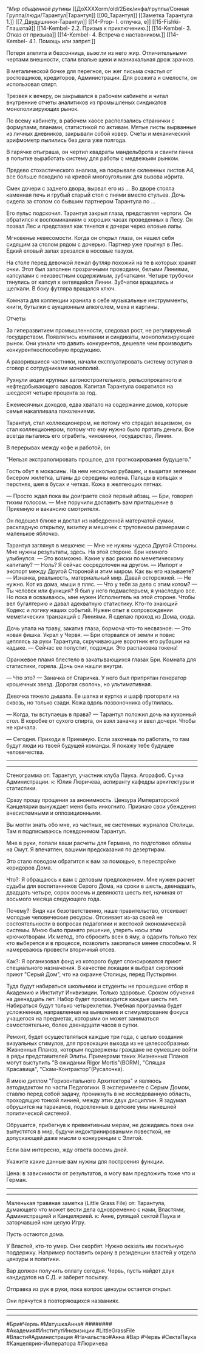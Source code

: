 *"Мир обыденной рутины*
[[ДоХХХХоrm/old/2Бек/инфа/группы/Сонная Группа/люди/Тарантул|Тарантул]]
[[00_Тарантул]]
[[Заметка Тарантула 1.]]
[[7_Двудушники-Тарантул]]
[[14-Prop- I. отлучка, е]]
[[15-Fishki- Глашатай]]
[[14-Kembel- 2.2. Призыв к приключению.]]
[[14-Kembel- 3. Отказ от призыва]]
[[14-Kembel- 4. Встреча с наставником.]]
[[14-Kembel- 4.1. Помощь или запрет.]]


Потеря апетита и безсонница, выжгли из него жир. Отличительными чертами внешности, стали впалые щеки и маниакальная дрож зрачков.

В металической бочке для перегноя, он жег письма счастья от ростовщиков, кредиторов, Администрации. Для розжига и смелости, он использовал спирт.

Трезвея к вечеру, он закрывался в рабочем кабинете и читал внутренние отчеты аналитиков из промышленых синдикатов монополизирующих рынок.

По всему кабинету, в рабочем хаосе расползались странички с формулами, планами, статистикой по активам. Мятые листы вырванные из личных дневников, закрывали собой ковер. Счеты и механический арифмометр пылились без дела уже полгода.

В гарячке отыграша, он чертил квадраты мандельброта и свинги ганна в попытке выработать систему для работы с медвежьим рынком.

Прядево стохастического анализа, на покрывале склеенных  листов А4, все больше походило на кривой многоугольник для вызова ифрита.

Смех дочери с заднего двора, вырвал его из ... 
Во дворе стояла каменная печь и грубый старый стол с пнями вместо стульев.
Дочь сидела за столом со бывшим партнером Тарантула по ...

Его пульс подскочил. Тарантул закрыл глаза, представляя чертоги. Он обратился к воспоминаниям о хороших часах проведенных в Лесу. Он позвал Лес и представил как тянется к дочери через еловые лапы.

Мгновенье невесомости. Когда он открыл глаза, он нашел себя сидящим за столом рядом с дочерью. Партнер уже прыгнул в Лес. Едкий еловый запах врезался в носовые пазухи.

На столе перед девочкой лежал футляр похожий на те в которых хранят очки. Этот был заполнен прозрачными проводами, белыми Линиями, капсулами с неизвестным содержимым, зубчатками. Четыре трубочки тянулись от капсул к ветвящейся Линии. Зубчатки вращались и щелкали. В боку футляра вращался ключ.










Комната для коллекции хранила в себе музыкальные инструмменты, книги, бутылки с аукционным алкоголем, меха и картины.

Отчеты 

За гиперазвитием промышленности, следовал рост, не регулируемый государством. Появлялись компании и синдикаты, монополизирующие рынок. Они узнали что давить конкурентов, дешевле чем производить конкурентноспособную продукцию.

А разорившиеся частники, начали експлуатировать систему вступая в сговор с сотрудниками монополий.

Рухнули акции крупных вагоностроительного, рельсопрокатного и нефтедобывающего заводов. Капитал Тарантула сократился на шесдесят четыре процента за год.

Ежемесячных доходов, едва хватало на содержание домов, которые семья накапливала поколениями.



Тарантул, стал коллекционером, не потому что страдал вещизмом, он стал коллекционером, потому что ему нужно было прятать деньги. Все всегда пытались его ограбить, чиновники, государство, Линии.

В перерывах между кофе и работой, он 

 "Нельзя экстраполировать прошлое, для прогнозирования будущего." 







Гость обут в мокасины. На нем несколько рубашек, и вышитая зеленым бисером жилетка, штаны до середины колена. Пальцы в кольцах и перстнях, шея в бусах и четках. Кожа в желтеющих пятнах.

— Просто ждал пока вы доиграете свой первый абзац. — Бри, говорил тихим голосом. — Мне поручили доставить вам приглашение в Приемную и вакансию смотрителя.

Он подошел ближе и достал из набедренной матерчатой сумки, раскладную открытку, визитку и мешочек с трутовиком размерами с маленькое яблочко.

Тарантул заглянул в мешочек:
— Мне не нужны чудеса Другой Стороны. Мне нужны результаты, здесь. На этой стороне.
Бри немного улыбнулся:
— Это возможно. Какие у вас риски по меметическому капиталу?
— Ноль? Я сейчас сосредоточен на другом.
— Импорт и экспорт между Другой Стороной и этим миром. Как вы его называете?
— Изнанка, реальность, материальный мир. Давай осторожней.
— Не нужно. Кот из дома, мыши в пляс. 
— Что у тебя за дела с этим котом?
— Ты человек или функция? Я был у него подмастерьем, я унаследую все. Но пока я осваиваюсь, мне нужен Исполнитель на этой стороне. Чтобы вел бугалтерию и давал адекватную статистику. Кто-то знающий Кодекс и логику наших событий. Нужен опыт в сопровождении меметических транзакций с Линиями. Я сделаю проход из Дома, сюда. 

Дочь упала на траву, закатив глаза, бормоча что-то несвязное:
— Это новая фишка. Украл у Червя. — Бри оторвался от земли и повис цепляясь за руки Тарантула, скручивающие воротник его рубашки на кадыке. — Сейчас ее попустит, подожди. Это распаковка токена!

Оранжевое пламя блестело в закатывающихся глазах Бри. Комната для статистики, горела. Дочь они нашли внутри.

— Что это?
— Заначка от Старичка. У него был припрятан генератор крошечных звезд. Дорогая сволочь, но ультимативная.

Девочка тяжело дышала. Ее шапка и куртка и шарф прогорели на сквозь, но только сзади. Кожа вдоль позвоночника обуглилась.

— Когда, ты вступаешь в права? — Тарантул положил дочь на кухонный стол. В коробке от сухого спирта, он взял заначку и ввел дочери. Чтобы не кричала.

— Сегодня. Приходи в Приемную. Если захочешь по работать, то там будут люди из твоей будущей команды. Я покажу тебе будущее человечества.





***
***

Стенограмма 
от: Тарантул, участник клуба Паука. Агорафоб. Сучка Администрации.
к: Юлия Люричева, аспиранту кафедры архитектуры и статистики.

Сразу прошу прощения за анонимность. Цензура Императорской Канцелярии вынуждает меня быть инкогнито. Признаю свои убеждения внесистемными и оппозиционными.

Вы могли знать обо мне, из частных, не системных журналов Столицы. Там я подписываюсь псевдонимом Тарантул.

Мне в руки, попали ваши расчеты для Германа, по подготовке облавы на Омут. Я впечатлен, вашими предсказания по дезертирам.

Это стало поводом обратится к вам за помощью, в перестройке коридоров Дома.

Что?:
Я обращаюсь к вам с деловым предложением. Мне нужен расчет судьбы для воспитанников Серого Дома, на сроки в шесть, двенадцать, двадцать четыре, сорок восемь и девяноста шесть лет, начиная от восьмого месяца следующего года.

Почему?:
Видя как безответственно, наше правительство, отсеивает молодые человеческие ресурсы. Отсеивает из-за своей не состоятельности в вопросах педагогики и жестокой экономической системы. Мною было принято решение, утереть носы этим крючкотворам. Их метод, это сбросить всех в яму, а одарить только тех кто выберется и в процессе, позволить закопаться менее способным. Я намереваюсь провести вторичный отсев.

Как?:
Я организовал фонд из которого будет спонсироватся приют специального назначения. В качестве локации я выбрал сиротский приют "Серый Дом", что на окраине Столицы, перед Пустырями.

Туда будут набираться школьники и студенты не прошедшие отбор в Академию и Институт Инквизиции. Только здоровые. Сроком обучения на двенадцать лет. Набор будет производится каждые шесть лет. Набираться будут только четырехлетки. Учебная программа будет усложненная, направленная на выявление и стимулирование фокуса учащегося на предметах, которыми он может заниматься самостоятельно, более двенадцати часов в сутки.

Ремонт, будет осуществляться каждые три года, с целью создания визуальных стимулов, для провокации выхода из не целесообразных Жизненных Планов, которым подвержены граждане не сумевшие войти в ряды представителей Элиты. Примерами таких Жизненных Планов могут выступить "В ожидании Rigor Mortis"(ВОRM), "Спящая Красавица", "Скам-Контрактор"(Русалочка).

Я имею диплом "Горизонтального Архитектора" и являюсь автодидактом по части Педагогики. В эксперименте с Серым Домом, ставлю перед собой задачу, проникнуть в не исследованную область, проходящую тонкой линией, между этих двух дисциплин. Я задумал обрушится на тараканов, подселенных в детские умы нынешней политической системой. 

Обрушится, прибегнув к превентивным мерам, не дожидаясь пока они выпустятся в мир, будучи индоктринироваными повесткой, не допускающей даже мысли о конкуренции с Элитой.

Если вам интересно, жду ответа восемь дней. 

Укажите какие данные вам нужны для построения функции.

Цена: в зависимости от результатов, я могу вам предложить тоже что и Герман.

***
***

Маленькая травяная заметка (Little Grass File) 
от: Тарантула, думающего что может  вести дела одновременно с нами, Властями, Администрацией и Канцелярией.
к:  Анне, рулящей сектой Паука и заторчавшей нам целую Игру.

Пусть остаются дома. 

У Властей, кто-то умер. Они скорбят. Нужно оказать им посильную поддержку. Например поставить охрану в резиденции властей у отдела цензуры и политики.

Вар должен получить оплату сегодня. Червь, пусть найдет двух кандидатов на С.Д. и заберет посылку.

Отправка из рук в руки, пока вопрос цензуры остается открыт. 

Они прячутся в повторяющихся названиях.

***
***

#Бри#Червь #МатушкаАнна# ########
#Академия#ИнститутИнквизиции #LittleGrassFile #Власти#Администрация #Начальство#Анна #Вар #Червь #СектаПаука #Канцелярия-Императора #Люричева